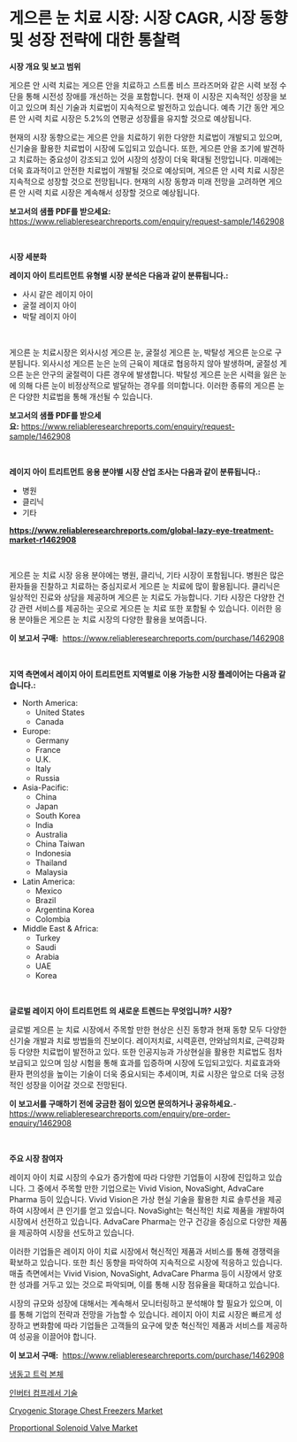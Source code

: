<p><h1>게으른 눈 치료 시장: 시장 CAGR, 시장 동향 및 성장 전략에 대한 통찰력</h1></p><p><strong>시장 개요 및 보고 범위</strong></p>
<p><p>게으른 안 시력 치료는 게으른 안을 치료하고 스트롬 비스 프라즈머와 같은 시력 보정 수단을 통해 시전성 장애를 개선하는 것을 포함합니다. 현재 이 시장은 지속적인 성장을 보이고 있으며 최신 기술과 치료법이 지속적으로 발전하고 있습니다. 예측 기간 동안 게으른 안 시력 치료 시장은 5.2%의 연평균 성장률을 유지할 것으로 예상됩니다.</p><p>현재의 시장 동향으로는 게으른 안을 치료하기 위한 다양한 치료법이 개발되고 있으며, 신기술을 활용한 치료법이 시장에 도입되고 있습니다. 또한, 게으른 안을 조기에 발견하고 치료하는 중요성이 강조되고 있어 시장의 성장이 더욱 확대될 전망입니다. 미래에는 더욱 효과적이고 안전한 치료법이 개발될 것으로 예상되며, 게으른 안 시력 치료 시장은 지속적으로 성장할 것으로 전망됩니다. 현재의 시장 동향과 미래 전망을 고려하면 게으른 안 시력 치료 시장은 계속해서 성장할 것으로 예상됩니다.</p></p>
<p><strong>보고서의 샘플 PDF를 받으세요:</strong> <a href="https://www.reliableresearchreports.com/enquiry/request-sample/1462908">https://www.reliableresearchreports.com/enquiry/request-sample/1462908</a></p>
<p>&nbsp;</p>
<p><strong>시장 세분화</strong></p>
<p><strong>레이지 아이 트리트먼트 유형별 시장 분석은 다음과 같이 분류됩니다.:</strong></p>
<p><ul><li>사시 같은 레이지 아이</li><li>굴절 레이지 아이</li><li>박탈 레이지 아이</li></ul></p>
<p>&nbsp;</p>
<p><p>게으른 눈 치료시장은 외사시성 게으른 눈, 굴절성 게으른 눈, 박탈성 게으른 눈으로 구분됩니다. 외사시성 게으른 눈은 눈의 근육이 제대로 협응하지 않아 발생하며, 굴절성 게으른 눈은 안구의 굴절력이 다른 경우에 발생합니다. 박탈성 게으른 눈은 시력을 잃은 눈에 의해 다른 눈이 비정상적으로 발달하는 경우를 의미합니다. 이러한 종류의 게으른 눈은 다양한 치료법을 통해 개선될 수 있습니다.</p></p>
<p><strong>보고서의 샘플 PDF를 받으세요:</strong>&nbsp;<a href="https://www.reliableresearchreports.com/enquiry/request-sample/1462908">https://www.reliableresearchreports.com/enquiry/request-sample/1462908</a></p>
<p>&nbsp;</p>
<p><strong> 레이지 아이 트리트먼트 응용 분야별 시장 산업 조사는 다음과 같이 분류됩니다.:</strong></p>
<p><ul><li>병원</li><li>클리닉</li><li>기타</li></ul></p>
<p><strong><a href="https://www.reliableresearchreports.com/global-lazy-eye-treatment-market-r1462908">https://www.reliableresearchreports.com/global-lazy-eye-treatment-market-r1462908</a></strong></p>
<p>&nbsp;</p>
<p><p>게으른 눈 치료 시장 응용 분야에는 병원, 클리닉, 기타 시장이 포함됩니다. 병원은 많은 환자들을 진찰하고 치료하는 중심지로서 게으른 눈 치료에 많이 활용됩니다. 클리닉은 일상적인 진료와 상담을 제공하며 게으른 눈 치료도 가능합니다. 기타 시장은 다양한 건강 관련 서비스를 제공하는 곳으로 게으른 눈 치료 또한 포함될 수 있습니다. 이러한 응용 분야들은 게으른 눈 치료 시장의 다양한 활용을 보여줍니다.</p></p>
<p><strong>이 보고서 구매:</strong>&nbsp; <a href="https://www.reliableresearchreports.com/purchase/1462908">https://www.reliableresearchreports.com/purchase/1462908</a></p>
<p>&nbsp;</p>
<p><strong>지역 측면에서 레이지 아이 트리트먼트 지역별로 이용 가능한 시장 플레이어는 다음과 같습니다.:</strong></p>
<p><ul>
    <li>
        North America:
        <ul>
            <li>United States</li>
            <li>Canada</li>
        </ul>
    </li>
    <li>
        Europe:
        <ul>
            <li>Germany</li>
            <li>France</li>
            <li>U.K.</li>
            <li>Italy</li>
            <li>Russia</li>
        </ul>
    </li>
    <li>
        Asia-Pacific:
        <ul>
            <li>China</li>
            <li>Japan</li>
            <li>South Korea</li>
            <li>India</li>
            <li>Australia</li>
            <li>China Taiwan</li>
            <li>Indonesia</li>
            <li>Thailand</li>
            <li>Malaysia</li>
        </ul>
    </li>
    <li>
        Latin America:
        <ul>
            <li>Mexico</li>
            <li>Brazil</li>
            <li>Argentina Korea</li>
            <li>Colombia</li>
        </ul>
    </li>
    <li>
        Middle East & Africa:
        <ul>
            <li>Turkey</li>
            <li>Saudi</li>
            <li>Arabia</li>
            <li>UAE</li>
            <li>Korea</li>
        </ul>
    </li>
    </ul></p>
<p>&nbsp;</p>
<p><strong>글로벌 레이지 아이 트리트먼트 의 새로운 트렌드는 무엇입니까? 시장?</strong></p>
<p><p>글로벌 게으른 눈 치료 시장에서 주목할 만한 현상은 신진 동향과 현재 동향 모두 다양한 신기술 개발과 치료 방법들의 진보이다. 레이저치료, 시력훈련, 안와남의치료, 근력강화 등 다양한 치료법이 발전하고 있다. 또한 인공지능과 가상현실을 활용한 치료법도 점차 보급되고 있으며 임상 시험을 통해 효과를 입증하며 시장에 도입되고있다. 치료효과와 환자 편의성을 높이는 기술이 더욱 중요시되는 추세이며, 치료 시장은 앞으로 더욱 긍정적인 성장을 이어갈 것으로 전망된다.</p></p>
<p><strong>이 보고서를 구매하기 전에 궁금한 점이 있으면 문의하거나 공유하세요.</strong>- <a href="https://www.reliableresearchreports.com/enquiry/pre-order-enquiry/1462908">https://www.reliableresearchreports.com/enquiry/pre-order-enquiry/1462908</a></p>
<p>&nbsp;</p>
<p><strong>주요 시장 참여자</strong></p>
<p><p>레이지 아이 치료 시장의 수요가 증가함에 따라 다양한 기업들이 시장에 진입하고 있습니다. 그 중에서 주목할 만한 기업으로는 Vivid Vision, NovaSight, AdvaCare Pharma 등이 있습니다. Vivid Vision은 가상 현실 기술을 활용한 치료 솔루션을 제공하여 시장에서 큰 인기를 얻고 있습니다. NovaSight는 혁신적인 치료 제품을 개발하여 시장에서 선전하고 있습니다. AdvaCare Pharma는 안구 건강을 중심으로 다양한 제품을 제공하여 시장을 선도하고 있습니다.</p><p>이러한 기업들은 레이지 아이 치료 시장에서 혁신적인 제품과 서비스를 통해 경쟁력을 확보하고 있습니다. 또한 최신 동향을 파악하여 지속적으로 시장에 적응하고 있습니다. 매출 측면에서는 Vivid Vision, NovaSight, AdvaCare Pharma 등이 시장에서 양호한 성과를 거두고 있는 것으로 파악되며, 이를 통해 시장 점유율을 확대하고 있습니다.</p><p>시장의 규모와 성장에 대해서는 계속해서 모니터링하고 분석해야 할 필요가 있으며, 이를 통해 기업의 전략과 전망을 가늠할 수 있습니다. 레이지 아이 치료 시장은 빠르게 성장하고 변화함에 따라 기업들은 고객들의 요구에 맞춘 혁신적인 제품과 서비스를 제공하여 성공을 이끌어야 합니다.</p></p>
<p><strong>이 보고서 구매:</strong>&nbsp;&nbsp;<a href="https://www.reliableresearchreports.com/purchase/1462908">https://www.reliableresearchreports.com/purchase/1462908</a></p>
<p><p><a href="https://medium.com/@ellenwill00/%EB%83%89%EB%8F%99-%ED%8A%B8%EB%9F%AD-%EB%B3%B8%EB%AC%B8-%EC%8B%9C%EC%9E%A5-%EA%B7%9C%EB%AA%A8-%EB%B0%8F-%EC%8B%9C%EC%9E%A5-%EB%8F%99%ED%96%A5-%EC%A0%84%EC%B2%B4-%EC%82%B0%EC%97%85-%EA%B0%9C%EC%9A%94-2024%EC%97%90%EC%84%9C-2031%EA%B9%8C%EC%A7%80-4d6ab7658fca">냉동고 트럭 본체</a></p><p><a href="https://medium.com/@ineskuvalis/%EC%9D%B8%EB%B2%84%ED%84%B0-%EC%95%95%EC%B6%95%EA%B8%B0-%EA%B8%B0%EC%88%A0-%EC%8B%9C%EC%9E%A5-%EA%B7%9C%EB%AA%A8-cagr-%ED%8A%B8%EB%A0%8C%EB%93%9C-2024-2030-4973108420c8">인버터 컴프레서 기술</a></p><p><a href="https://github.com/pjcfca/Market-Research-Report-List-2/blob/main/cryogenic-storage-chest-freezers-market.md">Cryogenic Storage Chest Freezers Market</a></p><p><a href="https://github.com/johnbach50/Market-Research-Report-List-3/blob/main/proportional-solenoid-valve-market.md">Proportional Solenoid Valve Market</a></p></p>